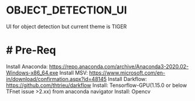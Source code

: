 # OBJECT_DETECTION_UI
UI for object detection but current theme is TIGER

# # Pre-Req
Install Anaconda: https://repo.anaconda.com/archive/Anaconda3-2020.02-Windows-x86_64.exe
Install MSV: https://www.microsoft.com/en-in/download/confirmation.aspx?id=48145
Install Darkflow: https://github.com/thtrieu/darkflow
Install: Tensorflow-GPU(1.15.0 or below TFnet issue >2.xx) from anaconda navigator
Install: Opencv


